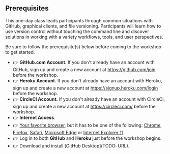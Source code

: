 ## Prerequisites

This one-day class leads participants through common situations with GitHub, graphical clients, and file versioning. Participants will learn how to use version control without touching the command line and discover solutions in working with a variety workflows, tools, and user perspectives.

Be sure to follow the prerequisite(s) below before coming to the workshop to get started.

- :point_right: **GitHub.com Account.** If you don't already have an account with GitHub, sign up and create a new account at https://github.com/join before the workshop.
- :point_right: **Heroku Account.** If you don't already have an account with Heroku, sign up and create a new account at https://signup.heroku.com/login before the workshop.
- :point_right: **CircleCI Account.** If you don't already have an account with CircleCI, sign up and create a new account at https://circleci.com/ before the workshop.
- :point_right: **Internet Access**.
- :point_right: [Your favorite browser](https://help.github.com/articles/supported-browsers/), but it has to be one of the following: [Chrome](https://www.google.com/chrome/), [Firefox](http://www.mozilla.org/firefox/), [Safari](http://www.apple.com/safari/), [Microsoft Edge](http://www.browserfordoing.com/) or [Internet Explorer 11](http://ie.microsoft.com/).
- :point_right: Log in to both **GitHub** and **Heroku** just before the workshop begins.
- :point_right: Download and install [GitHub Desktop](TODO: URL).
